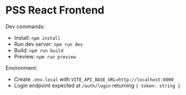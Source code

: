 # PSS React Frontend

Dev commands:

- Install: `npm install`
- Run dev server: `npm run dev`
- Build: `npm run build`
- Preview: `npm run preview`

Environment:

- Create `.env.local` with `VITE_API_BASE_URL=http://localhost:8000`
- Login endpoint expected at `/auth/login` returning `{ token: string }`
